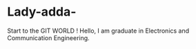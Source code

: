 # Lady-adda-
Start to the GIT WORLD !
Hello, I am graduate in Electronics and Communication Engineering.
